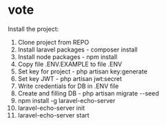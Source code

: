 # vote

Install the project:

1. Clone project from REPO
2. Install laravel packages - composer install
3. Install node packages - npm install
4. Copy file .ENV.EXAMPLE to file .ENV
5. Set key for project - php artisan key:generate
6. Set key JWT - php artisan jwt:secret
7. Write credentials for DB in .ENV file
8. Create and filling DB - php artisan migrate --seed
9. npm install -g laravel-echo-server
10. laravel-echo-server init
11. laravel-echo-server start
